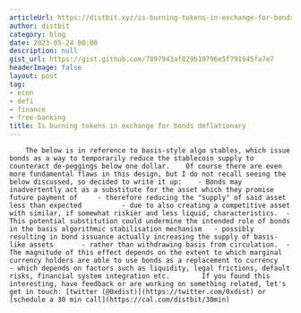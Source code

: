 ```yaml
---
articleUrl: https://distbit.xyz/is-burning-tokens-in-exchange-for-bonds-actually-deflationary
author: distbit
category: blog
date: 2023-05-24 00:00
description: null
gist_url: https://gist.github.com/7897943af029b19796e5f791945fa7e7
headerImage: false
layout: post
tag:
- econ
- defi
- finance
- free-banking
title: Is burning tokens in exchange for bonds deflationary
---
```


        The below is in reference to basis-style algo stables, which issue bonds as a way to temporarily reduce the stablecoin supply to counteract de-peggings below one dollar.    Of course there are even more fundamental flaws in this design, but I do not recall seeing the below discussed, so decided to write it up:    - Bonds may inadvertently act as a substitute for the asset which they promise future payment of  	- therefore reducing the "supply" of said asset less than expected  		- due to also creating a competitive asset with similar, if somewhat riskier and less liquid, characteristics.  - This potential substitution could undermine the intended role of bonds in the basis algorithmic stabilisation mechanism  	- possibly resulting in bond issuance actually increasing the supply of basis-like assets  		- rather than withdrawing basis from circulation.  - The magnitude of this effect depends on the extent to which marginal currency holders are able to use bonds as a replacement to currency  	- which depends on factors such as liquidity, legal frictions, default risks, financial system integration etc.        If you found this interesting, have feedback or are working on something related, let's get in touch: [twitter (@0xdist)](https://twitter.com/0xdist) or [schedule a 30 min call](https://cal.com/distbit/30min)